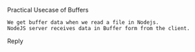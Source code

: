 Practical Usecase of Buffers
	
	We get buffer data when we read a file in Nodejs.
	NodeJS server receives data in Buffer form from the client.

Reply